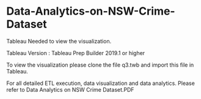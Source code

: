 # Data-Analytics-on-NSW-Crime-Dataset

Tableau Needed to view the visualization.

Tableau Version : Tableau Prep Builder 2019.1 or higher 

To view the visualization please clone the file q3.twb and import this file in Tableau.

For all detailed ETL execution, data visualization and data analytics. Please refer to Data Analytics on NSW Crime Dataset.PDF
